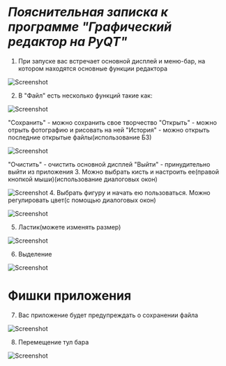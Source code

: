 # _**Пояснительная записка к программе "Графический редактор на PyQT"**_

1. При запуске вас встречает основной дисплей и меню-бар, на котором находятся основные функции редактора

![Screenshot](screen_!.png)
   
2. В "Файл" есть несколько функций такие как:

![Screenshot](screen_3.png)

"Сохранить" - можно сохранить свое творчество
"Открыть" - можно отрыть фотографию и рисовать на ней
"История" - можно открыть последние открытые файлы(использование БЗ)
   
![Screenshot](screen_4.png)
   
"Очистить" - очистить основной дисплей
"Выйти" - принудительно выйти из приложения
3. Можно выбрать кисть и настроить ее(правой кнопкой мыши)(использование диалоговых окон)

![Screenshot](screen_1.png)
4. Выбрать фигуру и начать ею пользоваться. Можно регулировать цвет(с помощью диалоговых окон)

![Screenshot](screen_5.png)

5. Ластик(можете изменять размер)
 
![Screenshot](screen_10.png)

6. Выделение

![Screenshot](screen_11.png)


# **Фишки приложения**

7. Вас приложение будет предупреждать о сохранении файла

![Screenshot](screen_6.png)

8. Перемещение тул бара

![Screenshot](screen_7.png)
